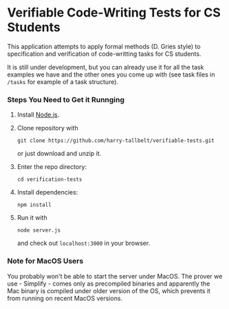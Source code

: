 # Verifiable Code-Writing Tests for CS Students
This application attempts to apply formal methods (D. Gries style)
to specification and verification of code-writting tasks for CS students.

It is still under development, but you can already use it
for all the task examples we have and the other ones you come up with
(see task files in `/tasks` for example of a task structure).

### Steps You Need to Get it Runnging
 1. Install [Node.js](nodejs.org).
 2. Clone repository with
 
    `git clone https://github.com/harry-tallbelt/verifiable-tests.git`
    
    or just download and unzip it.
 3. Enter the repo directory:
    
    `cd verification-tests`
 
 4. Install dependencies:
    
    `npm install`
 
 5. Run it with
 
    `node server.js`
 
    and check out `localhost:3000` in your browser.

### Note for MacOS Users
You probably won't be able to start the server under MacOS.
The prover we use - Simplify - comes only as precompiled binaries
and apparently the Mac binary is compiled under older version of the OS,
which prevents it from running on recent MacOS versions.
